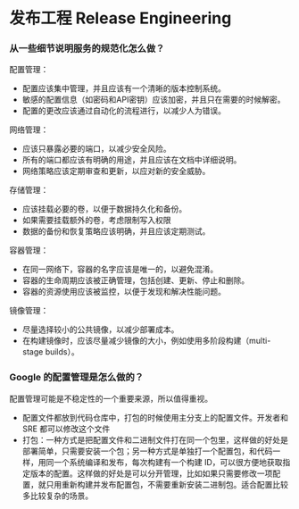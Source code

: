 # 发布工程 Release Engineering

### 从一些细节说明服务的规范化怎么做？

配置管理：
- 配置应该集中管理，并且应该有一个清晰的版本控制系统。
- 敏感的配置信息（如密码和API密钥）应该加密，并且只在需要的时候解密。
- 配置的更改应该通过自动化的流程进行，以减少人为错误。

网络管理：
- 应该只暴露必要的端口，以减少安全风险。
- 所有的端口都应该有明确的用途，并且应该在文档中详细说明。
- 网络策略应该定期审查和更新，以应对新的安全威胁。

存储管理：
- 应该挂载必要的卷，以便于数据持久化和备份。
- 如果需要挂载额外的卷，考虑限制写入权限
- 数据的备份和恢复策略应该明确，并且应该定期测试。

容器管理：
- 在同一网络下，容器的名字应该是唯一的，以避免混淆。
- 容器的生命周期应该被正确管理，包括创建、更新、停止和删除。
- 容器的资源使用应该被监控，以便于发现和解决性能问题。

镜像管理：
- 尽量选择较小的公共镜像，以减少部署成本。
- 在构建镜像时，应该尽量减少镜像的大小，例如使用多阶段构建（multi-stage builds）。

### Google 的配置管理是怎么做的？
配置管理可能是不稳定性的一个重要来源，所以值得重视。

- 配置文件都放到代码仓库中，打包的时候使用主分支上的配置文件。开发者和 SRE 都可以修改这个文件
- 打包：一种方式是把配置文件和二进制文件打在同一个包里，这样做的好处是部署简单，只需要安装一个包；另一种方式是单独打一个配置包，和代码一样，用同一个系统编译和发布，每次构建有一个构建 ID，可以很方便地获取指定版本的配置。这样做的好处是可以分开管理，比如如果只需要修改一项配置，就只用重新构建并发布配置包，不需要重新安装二进制包。适合配置比较多比较复杂的场景。